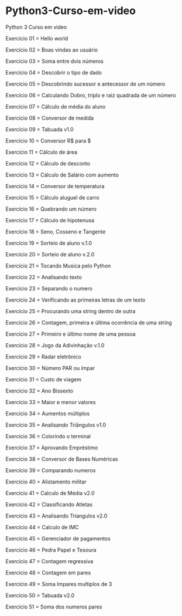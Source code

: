 # Python3-Curso-em-video
Python 3 Curso em video 

<p>Exercício 01 = Hello world
<p>Exercício 02 = Boas vindas ao usuário
<p>Exercício 03 = Soma entre dois números
<p>Exercício 04 = Descobrir o tipo de dado
<p>Exercício 05 = Descobrindo sucessor e antecessor de um número
<p>Exercício 06 = Calculando Dobro, triplo e raiz quadrada de um número
<p>Exercício 07 = Cálculo de média do aluno
<p>Exercício 08 = Conversor de medida
<p>Exercício 09 = Tabuada v1.0
<p>Exercício 10 = Conversor R$ para $ 
<p>Exercício 11 = Cálculo de área 
<p>Exercício 12 = Cálculo de desconto
<p>Exercício 13 = Cálculo de Salário com aumento
<p>Exercício 14 = Conversor de temperatura
<p>Exercício 15 = Cálculo aluguel de carro
<p>Exercício 16 = Quebrando um número 
<p>Exercício 17 = Cálculo de hipotenusa
<p>Exercício 18 = Seno, Cosseno e Tangente
<p>Exercício 19 = Sorteio de aluno v.1.0
<p>Exercício 20 = Sorteio de aluno v.2.0
<p>Exercício 21 = Tocando Musica pelo Python
<p>Exercício 22 = Analisando texto
<p>Exercício 23 = Separando o numero
<p>Exercício 24 = Verificando as primeiras letras de um texto
<p>Exercício 25 = Procurando uma string dentro de outra
<p>Exercício 26 = Contagem, primeira e última ocorrência de uma string
<p>Exercício 27 = Primeiro e último nome de uma pessoa
<p>Exercício 28 = Jogo da Adivinhação v.1.0
<p>Exercício 29 = Radar eletrônico
<p>Exercício 30 = Número PAR ou ímpar
<p>Exercício 31 = Custo de viagem
<p>Exercício 32 = Ano Bissexto
<p>Exercício 33 = Maior e menor valores
<p>Exercício 34 = Aumentos múltiplos
<p>Exercício 35 = Analisando Triângulos v1.0
<p>Exercício 36 = Colorindo o terminal
<p>Exercício 37 = Aprovando Empréstimo 
<p>Exercício 38 = Conversor de Bases Numéricas
<p>Exercício 39 = Comparando numeros
<p>Exercício 40 = Alistamento militar
<p>Exercício 41 = Calculo de Média v2.0
<p>Exercício 42 = Classificando Atletas
<p>Exercício 43 = Analisando Triangulos v2.0
<p>Exercício 44 = Calculo de IMC
<p>Exercício 45 = Gerenciador de pagamentos
<p>Exercício 46 = Pedra Papel e Tesoura
<p>Exercício 47 = Contagem regressiva
<p>Exercício 48 = Contagem em pares
<p>Exercício 49 = Soma Impares multiplos de 3
<p>Exercício 50 = Tabuada v2.0
<p>Exercício 51 = Soma dos numeros pares
